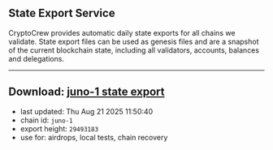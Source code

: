 ## State Export Service
CryptoCrew provides automatic daily state exports for all chains we validate. State export files can be used as genesis files and are a snapshot of the current blockchain state, including all validators, accounts, balances and delegations.

---
**Download: [juno-1 state export](https://dl-eu2.ccvalidators.com/SERVICE/juno/juno-1_export_29493183.json)**
---

- last updated: Thu Aug 21 2025 11:50:40
- chain id: `juno-1`
- export height: `29493183`
- use for: airdrops, local tests, chain recovery
